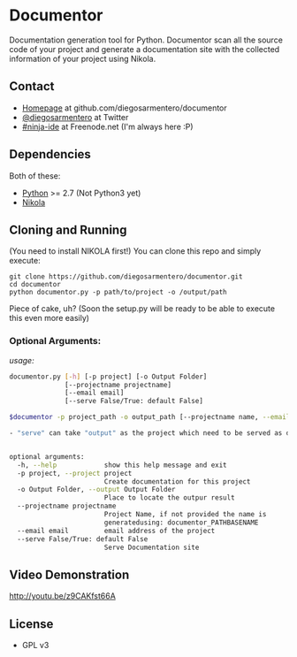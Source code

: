 Documentor
==========

Documentation generation tool for Python.
Documentor scan all the source code of your project and generate a documentation 
site with the collected information of your project using Nikola.

## Contact

-   [Homepage](https://github.com/diegosarmentero/documentor) at github.com/diegosarmentero/documentor
-   [@diegosarmentero](https://twitter.com/diegosarmentero) at Twitter
-   [#ninja-ide](irc://freenode.net/ninja-ide) at Freenode.net (I'm always here :P)

## Dependencies

Both of these:

-   [Python](http://python.org/) >= 2.7 (Not Python3 yet)
-   [Nikola](http://nikola.ralsina.com.ar/)


## Cloning and Running

(You need to install NIKOLA first!)
You can clone this repo and simply execute:

    git clone https://github.com/diegosarmentero/documentor.git
    cd documentor
    python documentor.py -p path/to/project -o /output/path

Piece of cake, uh?
(Soon the setup.py will be ready to be able to execute this even more easily)

### Optional Arguments:

*usage:*
```bash
documentor.py [-h] [-p project] [-o Output Folder]
              [--projectname projectname] 
              [--email email]
              [--serve False/True: default False]

$documentor -p project_path -o output_path [--projectname name, --email address --serve=True/False]

- "serve" can take "output" as the project which need to be served as documentation


optional arguments:
  -h, --help            show this help message and exit
  -p project, --project project
                        Create documentation for this project
  -o Output Folder, --output Output Folder
                        Place to locate the outpur result
  --projectname projectname
                        Project Name, if not provided the name is
                        generatedusing: documentor_PATHBASENAME
  --email email         email address of the project
  --serve False/True: default False
                        Serve Documentation site
```

## Video Demonstration

http://youtu.be/z9CAKfst66A

## License

-   GPL v3
